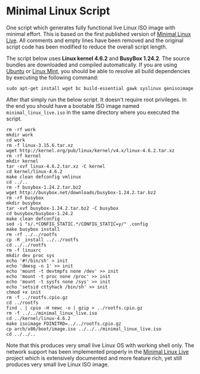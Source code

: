 # Minimal Linux Script
One script which generates fully functional live Linux ISO image with minimal effort. This is based on the first published version of [Minimal Linux Live](http://github.com/ivandavidov/minimal). All comments and empty lines have been removed and the original script code has been modified to reduce the overall script length.

The script below uses **Linux kernel 4.6.2** and **BusyBox 1.24.2**. The source bundles are downloaded and compiled automatically. If you are using [Ubuntu](http://ubuntu.com) or [Linux Mint](http://linuxmint.com), you should be able to resolve all build dependencies by executing the following command:

    sudo apt-get install wget bc build-essential gawk syslinux genisoimage

After that simply run the below script. It doesn't require root privileges. In the end you should have a bootable ISO image named `minimal_linux_live.iso` in the same directory where you executed the script.

    rm -rf work
    mkdir work
    cd work
    rm -f linux-3.15.6.tar.xz
    wget http://kernel.org/pub/linux/kernel/v4.x/linux-4.6.2.tar.xz
    rm -rf kernel
    mkdir kernel
    tar -xvf linux-4.6.2.tar.xz -C kernel
    cd kernel/linux-4.6.2
    make clean defconfig vmlinux
    cd ../..
    rm -f busybox-1.24.2.tar.bz2
    wget http://busybox.net/downloads/busybox-1.24.2.tar.bz2
    rm -rf busybox
    mkdir busybox
    tar -xvf busybox-1.24.2.tar.bz2 -C busybox
    cd busybox/busybox-1.24.2
    make clean defconfig
    sed -i "s/.*CONFIG_STATIC.*/CONFIG_STATIC=y/" .config
    make busybox install
    rm -rf ../../rootfs
    cp -R _install ../../rootfs
    cd ../../rootfs
    rm -f linuxrc
    mkdir dev proc sys
    echo '#!/bin/sh' > init
    echo 'dmesg -n 1' >> init
    echo 'mount -t devtmpfs none /dev' >> init
    echo 'mount -t proc none /proc' >> init
    echo 'mount -t sysfs none /sys' >> init
    echo 'setsid cttyhack /bin/sh' >> init
    chmod +x init
    rm -f ../rootfs.cpio.gz
    cd ../rootfs
    find . | cpio -H newc -o | gzip > ../rootfs.cpio.gz
    rm -f ../../minimal_linux_live.iso
    cd ../kernel/linux-4.6.2
    make isoimage FDINITRD=../../rootfs.cpio.gz
    cp arch/x86/boot/image.iso ../../../minimal_linux_live.iso
    cd ../../..

Note that this produces very small live Linux OS with working shell only. The network support has been implemented properly in the [Minimal Linux Live](http://github.com/ivandavidov/minimal) project which is extensively documented and more feature rich, yet still produces very small live Linux ISO image.
